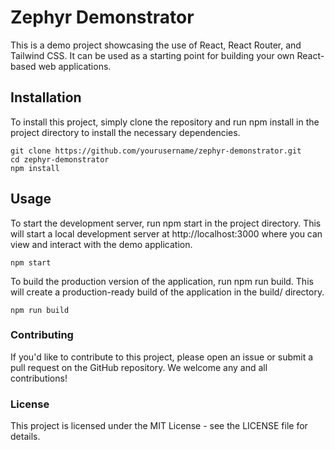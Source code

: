 # Zephyr Demonstrator

This is a demo project showcasing the use of React, React Router, and Tailwind CSS. It can be used as a starting point for building your own React-based web applications.

## Installation

To install this project, simply clone the repository and run npm install in the project directory to install the necessary dependencies.

```shell
git clone https://github.com/yourusername/zephyr-demonstrator.git
cd zephyr-demonstrator
npm install
```

## Usage

To start the development server, run npm start in the project directory. This will start a local development server at http://localhost:3000 where you can view and interact with the demo application.

```shell
npm start
```

To build the production version of the application, run npm run build. This will create a production-ready build of the application in the build/ directory.

```shell
npm run build
```

### Contributing

If you'd like to contribute to this project, please open an issue or submit a pull request on the GitHub repository. We welcome any and all contributions!

### License

This project is licensed under the MIT License - see the LICENSE file for details.
